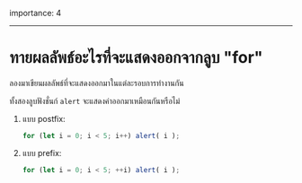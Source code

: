 importance: 4

---

# ทายผลลัพธ์อะไรที่จะแสดงออกจากลูบ "for"

ลองมาเขียนผลลัพธ์ที่จะแสดงออกมาในแต่ละรอบการทำงานกัน

ทั้งสองลูบฟังชั่นก์ `alert` จะแสดงค่าออกมาเหมือนกันหรือไม่

1. แบบ postfix:

    ```js
    for (let i = 0; i < 5; i++) alert( i );
    ```
2. แบบ prefix:

    ```js
    for (let i = 0; i < 5; ++i) alert( i );
    ```
